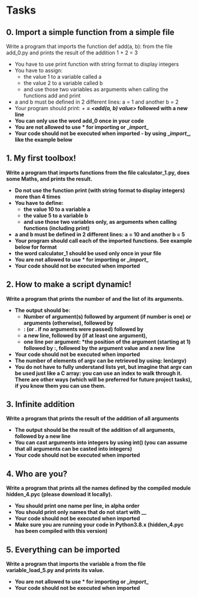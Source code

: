 # Tasks

## 0. Import a simple function from a simple file

Write a program that imports the function def add(a, b): from the file add_0.py and prints the result of the addition 1 + 2 = 3

+ You have to use print function with string format to display integers
+ You have to assign:
	- the value 1 to a variable called a
	- the value 2 to a variable called b
	- and use those two variables as arguments when calling the functions add and print
+ a and b must be defined in 2 different lines: a = 1 and another b = 2
+ Your program should print: *<a value> + <b value> = <add(a, b) value>* followed with a new line
+ You can only use the word add_0 once in your code
+ You are not allowed to use * for importing or \__import__
+ Your code should not be executed when imported - by using \__import__, like the example below

## 1. My first toolbox!

Write a program that imports functions from the file calculator_1.py, does some Maths, and prints the result.

+ Do not use the function print (with string format to display integers) more than 4 times
+ You have to define:
	- the value 10 to a variable a
	- the value 5 to a variable b
	- and use those two variables only, as arguments when calling functions (including print)
+ a and b must be defined in 2 different lines: a = 10 and another b = 5
+ Your program should call each of the imported functions. See example below for format
+ the word calculator_1 should be used only once in your file
+ You are not allowed to use * for importing or \__import__
+ Your code should not be executed when imported

## 2. How to make a script dynamic!

Write a program that prints the number of and the list of its arguments.

+ The output should be:
	- Number of argument(s) followed by argument (if number is one) or arguments (otherwise), followed by
	- : (or . if no arguments were passed) followed by
	- a new line, followed by (if at least one argument),
	- one line per argument:
		*the position of the argument (starting at 1) followed by :, followed by the argument value and a new line
+ Your code should not be executed when imported
+ The number of elements of argv can be retrieved by using: len(argv)
+ You do not have to fully understand lists yet, but imagine that argv can be used just like a C array: you can use an index to walk through it. There are other ways (which will be preferred for future project tasks), if you know them you can use them.

## 3. Infinite addition

Write a program that prints the result of the addition of all arguments

+ The output should be the result of the addition of all arguments, followed by a new line
+ You can cast arguments into integers by using int() (you can assume that all arguments can be casted into integers)
+ Your code should not be executed when imported

## 4. Who are you?

Write a program that prints all the names defined by the compiled module hidden_4.pyc (please download it locally).

+ You should print one name per line, in alpha order
+ You should print only names that do not start with __
+ Your code should not be executed when imported
+ Make sure you are running your code in Python3.8.x (hidden_4.pyc has been compiled with this version)

## 5. Everything can be imported

Write a program that imports the variable a from the file variable_load_5.py and prints its value.

+ You are not allowed to use * for importing or \__import__
+ Your code should not be executed when imported
